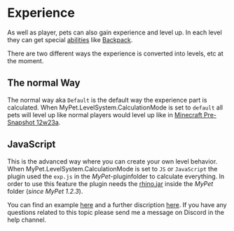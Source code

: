 # Experience

As well as player, pets can also gain experience and level up. In each level they can get special [abilities](../../skills/) like [Backpack](../../skills/backpack.md).

There are two different ways the experience is converted into levels, etc at the moment.

## The normal Way

The normal way aka `Default` is the default way the experience part is calculated. When MyPet.LevelSystem.CalculationMode is set to `default` all pets will level up like normal players would level up like in [Minecraft Pre-Snapshot 12w23a](https://minecraft.gamepedia.com/Experience#Values_of_Beta_1.8_-_Before_1.3.1_.2812w23a.29).

## JavaScript

This is the advanced way where you can create your own level behavior. When MyPet.LevelSystem.CalculationMode is set to `JS` or `JavaScript` the plugin used the `exp.js` in the _MyPet_-pluginfolder to calculate everything. In order to use this feature the plugin needs the [rhino.jar](https://github.com/mozilla/rhino/releases) inside the _MyPet_ folder \(_since MyPet 1.2.3_\).

You can find an example [here](https://github.com/xXKeyleXx/MyPet/blob/master/experience-scripts/exp.js) and a further discription [here](expjs.md). If you have any questions related to this topic please send me a message on Discord in the help channel.

